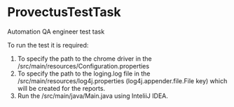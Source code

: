 # ProvectusTestTask
Automation QA engineer test task

To run the test it is required:
1. To specify the path to the chrome driver in the /src/main/resources/Configuration.properties
2. To specify the path to the loging.log file in the /src/main/resources/log4j.properties (log4j.appender.file.File key) which will be created for the reports.
3. Run the /src/main/java/Main.java using InteliiJ IDEA.
